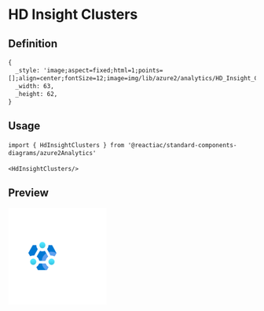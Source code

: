 # HD Insight Clusters

## Definition

```
{
  _style: 'image;aspect=fixed;html=1;points=[];align=center;fontSize=12;image=img/lib/azure2/analytics/HD_Insight_Clusters.svg;strokeColor=none;',
  _width: 63,
  _height: 62,
}
```

## Usage

```
import { HdInsightClusters } from '@reactiac/standard-components-diagrams/azure2Analytics'

<HdInsightClusters/>
```

## Preview

<img src="./hd-insight-clusters.png" width="200"/>
